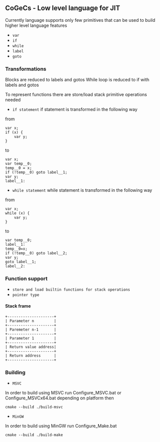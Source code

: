 ## CoGeCs - Low level language for JIT

Currently language supports only few primitives that can be used to build
higher level language features
* `var`
* `if`
* `while`
* `label`
* `goto` 

### Transformations

Blocks are reduced to labels and gotos
While loop is reduced to if with labels and gotos

To represent functions there are store/load stack primitive operations needed

* `if statement`
if statement is transformed in the following way

from 
~~~~~~~~~~~~~~~~~~~~~~~~none
var x;
if (x) {
	var y;
}
~~~~~~~~~~~~~~~~~~~~~~~~
to 
~~~~~~~~~~~~~~~~~~~~~~~~none
var x;
var temp__0;
temp__0 = x;
if (!temp__0) goto label__1;
var y;
label__1:
~~~~~~~~~~~~~~~~~~~~~~~~

* `while statement`
while statement is transformed in the following way

from 
~~~~~~~~~~~~~~~~~~~~~~~~none
var x;
while (x) {
	var y;
}
~~~~~~~~~~~~~~~~~~~~~~~~
to 
~~~~~~~~~~~~~~~~~~~~~~~~none
var temp__0;
label__1:
temp__0=x;
if (!temp__0) goto label__2;
var y;
goto label__1;
label__2:
~~~~~~~~~~~~~~~~~~~~~~~~

### Function support 

* `store and load builtin functions for stack operations`
* `pointer type`

#### Stack frame
~~~~~~~~~~~~~~~~~~~~~~~~none
+---------------------+
| Parameter n         |
+---------------------+
| Paremeter n-1       |
+---------------------+
| Parameter 1         |
+---------------------+
| Return value address|
+---------------------+
| Return address      |
+---------------------+
~~~~~~~~~~~~~~~~~~~~~~~~

### Building
* `MSVC`

In order to build using MSVC run Configure_MSVC.bat or Configure_MSVCx64.bat depending on platform then
~~~~~~~~~~~~~~~~~~~~~~~~none
cmake --build ./build-msvc
~~~~~~~~~~~~~~~~~~~~~~~~
* `MinGW`

In order to build using MinGW run Configure_Make.bat 
~~~~~~~~~~~~~~~~~~~~~~~~none
cmake --build ./build-make
~~~~~~~~~~~~~~~~~~~~~~~~
